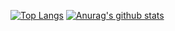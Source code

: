 
[![Top Langs](https://github-readme-stats.vercel.app/api/top-langs/?username=phlzy&hide=css,javascript,html)](https://github.com/phlzy)
[![Anurag's github stats](https://github-readme-stats.vercel.app/api?username=phlzy&hide=prs)](https://github.com/phlzy)




<!--
**phlzy/phlzy** is a ✨ _special_ ✨ repository because its `README.md` (this file) appears on your GitHub profile.

Here are some ideas to get you started:

- 🔭 I’m currently working on ...
- 🌱 I’m currently learning ...
- 👯 I’m looking to collaborate on ...
- 🤔 I’m looking for help with ...
- 💬 Ask me about ...
- 📫 How to reach me: ...
- 😄 Pronouns: ...
- ⚡ Fun fact: ...

<a href="https://phlzy.github.io/">
  <img align="left" src="https://github-readme-stats.vercel.app/api/pin/?username=phlzy&repo=phlzy.github.io" />
</a>

<a href="https://github.com/phlzy/Code-Repository">
  <img align="left" src="https://github-readme-stats.vercel.app/api/pin/?username=phlzy&repo=Code-Repository" />
</a>

-->
